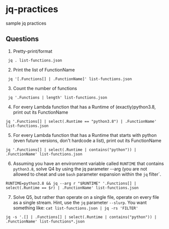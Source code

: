 # jq-practices
sample jq practices

## Questions

1. Pretty-print/format

```shell
 jq . list-functions.json
```

2. Print the list of FunctionName
```shell
 jq '[.Functions[] | .FunctionName]' list-functions.json
```

3. Count the number of functions
```shell
 jq '.Functions | length' list-functions.json 
```

4. For every Lambda function that has a Runtime of (exactly)python3.8, print out its FunctionName
```shell
jq '.Functions[] | select(.Runtime == "python3.8") | .FunctionName' list-functions.json 
```

5. For every Lambda function that has a Runtime that starts with python (even future versions, don't hardcode a list), 
   print out its FunctionName
   
```shell
jq '.Functions[] | select(.Runtime | contains("python")) | .FunctionName' list-functions.json
```

6. Assuming you have an environment variable called `RUNTIME` that contains `python3.8`, 
   solve Q4 by using the jq parameter --arg (you are not allowed to cheat and use `bash` parameter expansion within the `jq` filter`.
   
```shell
RUNTIME=python3.8 && jq --arg r "$RUNTIME" '.Functions[] | select(.Runtime == $r) | .FunctionName' list-functions.json
```

7. Solve Q5, but rather than operate on a single file, operate on every file as a single stream. 
   Hint, use the `jq` parameter `--slurp`.  You want something like: `cat list-functions.json | jq -rs 'FILTER'`
   
```shell
jq -s '.[] | .Functions[] | select(.Runtime | contains("python")) | .FunctionName' list-functions*.json
```
   
